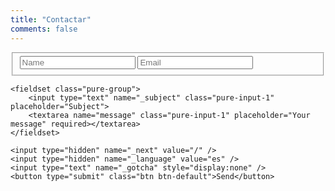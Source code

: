 ```yaml
---
title: "Contactar"
comments: false
---
```

<form class="pure-form" method="POST" action="http://formspree.io/alvaro@alvr.me">
    <fieldset class="pure-group">
        <input type="text" name="name" class="pure-input-1" placeholder="Name" required>
        <input type="email" name="email" class="pure-input-1" placeholder="Email" required>
    </fieldset>

    <fieldset class="pure-group">
    	<input type="text" name="_subject" class="pure-input-1" placeholder="Subject">
        <textarea name="message" class="pure-input-1" placeholder="Your message" required></textarea>
    </fieldset>

    <input type="hidden" name="_next" value="/" />
    <input type="hidden" name="_language" value="es" />
	<input type="text" name="_gotcha" style="display:none" />
    <button type="submit" class="btn btn-default">Send</button>
</form>